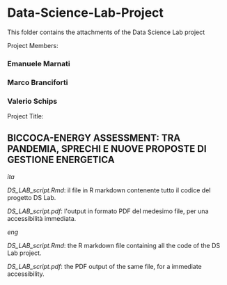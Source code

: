 # Data-Science-Lab-Project
This folder contains the attachments of the Data Science Lab project

Project Members:

### Emanuele Marnati

### Marco Branciforti

### Valerio Schips

Project Title:

## BICCOCA-ENERGY ASSESSMENT: TRA PANDEMIA, SPRECHI E NUOVE PROPOSTE DI GESTIONE ENERGETICA


*ita*

*DS_LAB_script.Rmd*: il file in R markdown contenente tutto il codice del progetto DS Lab.

*DS_LAB_script.pdf*: l'output in formato PDF del medesimo file, per una accessibilità immediata.


*eng*

*DS_LAB_script.Rmd*: the R markdown file containing all the code of the DS Lab project.

*DS_LAB_script.pdf*: the PDF output of the same file, for a immediate accessibility.


